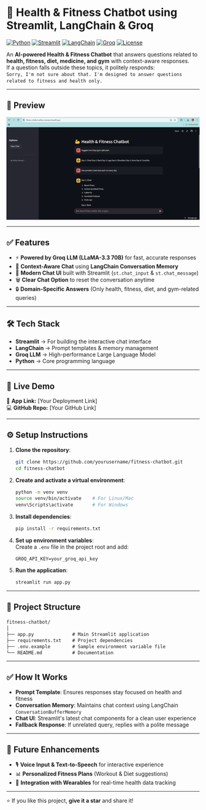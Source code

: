 
# 💪 Health & Fitness Chatbot using Streamlit, LangChain & Groq

[![Python](https://img.shields.io/badge/Python-3.12%2B-blue)](https://www.python.org/)
[![Streamlit](https://img.shields.io/badge/Streamlit-Framework-red)](https://streamlit.io/)
[![LangChain](https://img.shields.io/badge/LangChain-Powered-orange)](https://www.langchain.com/)
[![Groq](https://img.shields.io/badge/Groq-LLM-green)](https://groq.com/)
[![License](https://img.shields.io/badge/License-MIT-lightgrey)](LICENSE)

An **AI-powered Health & Fitness Chatbot** that answers questions related to **health, fitness, diet, medicine, and gym** with context-aware responses.  
If a question falls outside these topics, it politely responds:  
`Sorry, I'm not sure about that. I'm designed to answer questions related to fitness and health only.`  

---

## 📸 Preview
![App Screenshot](https://github.com/adityanaranje/FITNESS-CHATBOT/blob/main/AppScreenshot.png)

---

## ✅ Features
- ⚡ **Powered by Groq LLM (LLaMA-3.3 70B)** for fast, accurate responses  
- 🧠 **Context-Aware Chat** using **LangChain Conversation Memory**  
- 💬 **Modern Chat UI** built with Streamlit (`st.chat_input` & `st.chat_message`)  
- 🗑 **Clear Chat Option** to reset the conversation anytime  
- 🔒 **Domain-Specific Answers** (Only health, fitness, diet, and gym-related queries)  

---

## 🛠 Tech Stack
- **Streamlit** → For building the interactive chat interface  
- **LangChain** → Prompt templates & memory management  
- **Groq LLM** → High-performance Large Language Model  
- **Python** → Core programming language  

---

## 🚀 Live Demo
🔗 **App Link:** [Your Deployment Link]  
💻 **GitHub Repo:** [Your GitHub Link]  

---

## ⚙️ Setup Instructions

1. **Clone the repository**:
   ```bash
   git clone https://github.com/yourusername/fitness-chatbot.git
   cd fitness-chatbot
   ```

2. **Create and activate a virtual environment**:
   ```bash
   python -m venv venv
   source venv/bin/activate    # For Linux/Mac
   venv\Scripts\activate       # For Windows
   ```

3. **Install dependencies**:
   ```bash
   pip install -r requirements.txt
   ```

4. **Set up environment variables**:  
   Create a `.env` file in the project root and add:
   ```
   GROQ_API_KEY=your_groq_api_key
   ```

5. **Run the application**:
   ```bash
   streamlit run app.py
   ```

---

## 📂 Project Structure
```
fitness-chatbot/
│
├── app.py              # Main Streamlit application
├── requirements.txt    # Project dependencies
├── .env.example        # Sample environment variable file
└── README.md           # Documentation
```

---

## ✅ How It Works
- **Prompt Template**: Ensures responses stay focused on health and fitness  
- **Conversation Memory**: Maintains chat context using LangChain `ConversationBufferMemory`  
- **Chat UI**: Streamlit's latest chat components for a clean user experience  
- **Fallback Response**: If unrelated query, replies with a polite message  

---

## 🔮 Future Enhancements
- 🎙 **Voice Input & Text-to-Speech** for interactive experience  
- 📊 **Personalized Fitness Plans** (Workout & Diet suggestions)  
- 🔗 **Integration with Wearables** for real-time health data tracking  

---

⭐ If you like this project, **give it a star** and share it!  
